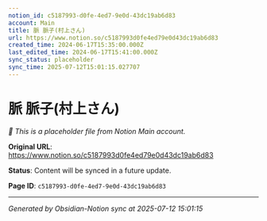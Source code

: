 ```yaml
---
notion_id: c5187993-d0fe-4ed7-9e0d-43dc19ab6d83
account: Main
title: 脈 脈子(村上さん)
url: https://www.notion.so/c5187993d0fe4ed79e0d43dc19ab6d83
created_time: 2024-06-17T15:35:00.000Z
last_edited_time: 2024-06-17T15:41:00.000Z
sync_status: placeholder
sync_time: 2025-07-12T15:01:15.027707
---
```


# 脈 脈子(村上さん)

*🔄 This is a placeholder file from Notion Main account.*

**Original URL**: https://www.notion.so/c5187993d0fe4ed79e0d43dc19ab6d83

**Status**: Content will be synced in a future update.

**Page ID**: `c5187993-d0fe-4ed7-9e0d-43dc19ab6d83`

---

*Generated by Obsidian-Notion sync at 2025-07-12 15:01:15*
